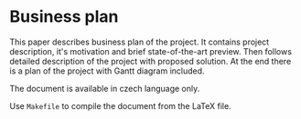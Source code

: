 # Business plan #

This paper describes business plan of the project. It contains project description, it's motivation and brief state-of-the-art preview. Then follows detailed description of the project with proposed solution. At the end there is a plan of the project with Gantt diagram included.

The document is available in czech language only.

Use `Makefile` to compile the document from the LaTeX file.

